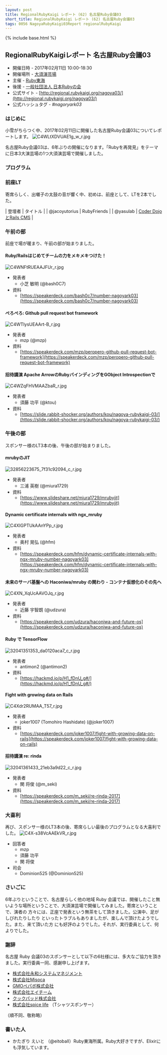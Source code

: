 ```yaml
---
layout: post
title: RegionalRubyKaigi レポート (62) 名古屋Ruby会議03
short_title: RegionalRubyKaigi レポート (62) 名古屋Ruby会議03
tags: 0056 NagoyaRubyKaigi03Report regionalRubyKaigi
---
```

{% include base.html %}


## RegionalRubyKaigiレポート 名古屋Ruby会議03

* 開催日時 - 2017年02月11日 10:00-18:30
* 開催場所 - [大須演芸場](http://www.osuengei.nagoya/)
* 主催 - [Ruby東海](https://rubytokai.doorkeeper.jp)
* 後援 - [一般社団法人 日本Rubyの会](http://ruby-no-kai.org/)
* 公式サイト - [http://regional.rubykaigi.org/nagoya03/](http://regional.rubykaigi.org/nagoya03/)
* 公式ハッシュタグ - _#nagoryark03_


### はじめに

小雪がちらつく中、2017年02月11日に開催した名古屋Ruby会議03についてレポートします。
![C4WLtXDVUAE1g_w_r.jpg]({{base}}{{site.baseurl}}/images/0056-NagoyaRubyKaigi03Report/C4WLtXDVUAE1g_w_r.jpg)

名古屋Ruby会議03は、6年ぶりの開催になります。「Rubyを再発見」をテーマに日本3大演芸場の1つ大須演芸場で開催しました。

### プログラム

### 前座LT

寄席らしく、出囃子の太鼓の音が響く中、初めは、前座として、LTを2本でした。

|  登壇者 |  タイトル |
|  @jacoyutorius |  RubyFriends |
|  @yasulab |  [Coder DojoとRails CMS](https://speakerdeck.com/yasulab/coderdojo-to-rails-cms) |


### 午前の部

前座で場が暖まり、午前の部が始まりました。

#### Ruby/Railsはじめてチームの力をメキメキつけた！
![C4WNFtRUEAAJFUr_r.jpg]({{base}}{{site.baseurl}}/images/0056-NagoyaRubyKaigi03Report/C4WNFtRUEAAJFUr_r.jpg)

* 発表者
  * 小芝 敏明 (@bash0C7)
* 資料
  * [https://speakerdeck.com/bash0c7/number-nagoyark03](https://speakerdeck.com/bash0c7/number-nagoyark03)


#### ぺろぺろ: Github pull request bot framework
![C4WTlysUEAArt-B_r.jpg]({{base}}{{site.baseurl}}/images/0056-NagoyaRubyKaigi03Report/C4WTlysUEAArt-B_r.jpg)

* 発表者
  * mzp (@mzp)
* 資料
  * [https://speakerdeck.com/mzp/peropero-github-pull-request-bot-framework](https://speakerdeck.com/mzp/peropero-github-pull-request-bot-framework)


#### 招待講演 Apache ArrowのRubyバインディングをGObject Introspectionで
![C4WZqFHVMAAZbaR_r.jpg]({{base}}{{site.baseurl}}/images/0056-NagoyaRubyKaigi03Report/C4WZqFHVMAAZbaR_r.jpg)

* 発表者
  * 須藤 功平 (@ktou)
* 資料
  * [https://slide.rabbit-shocker.org/authors/kou/nagoya-rubykaigi-03/](https://slide.rabbit-shocker.org/authors/kou/nagoya-rubykaigi-03/)


### 午後の部

スポンサー様のLT3本の後、午後の部が始まりました。

#### mrubyのJIT
![32856223675_7f31c92094_c_r.jpg]({{base}}{{site.baseurl}}/images/0056-NagoyaRubyKaigi03Report/32856223675_7f31c92094_c_r.jpg)

* 発表者
  * 三浦 英樹 (@miura1729)
* 資料
  * [https://www.slideshare.net/miura1729/mrubyjit](https://www.slideshare.net/miura1729/mrubyjit)


#### Dynamic certificate internals with ngx_mruby
![C4XIGPTUkAAnYPp_r.jpg]({{base}}{{site.baseurl}}/images/0056-NagoyaRubyKaigi03Report/C4XIGPTUkAAnYPp_r.jpg)

* 発表者
  * 奥村 晃弘 (@hfm)
* 資料
  * [https://speakerdeck.com/hfm/dynamic-certificate-internals-with-ngx-mruby-number-nagoyark03](https://speakerdeck.com/hfm/dynamic-certificate-internals-with-ngx-mruby-number-nagoyark03)


#### 未来のサーバ基盤への Haconiwa/mruby の関わり - コンテナ仮想化のその先へ
![C4XN_XqUcAAVOJq_r.jpg]({{base}}{{site.baseurl}}/images/0056-NagoyaRubyKaigi03Report/C4XN_XqUcAAVOJq_r.jpg)

* 発表者
  * 近藤 宇智朗 (@udzura)
* 資料
  * [https://speakerdeck.com/udzura/haconiwa-and-future-os](https://speakerdeck.com/udzura/haconiwa-and-future-os)


#### Ruby で TensorFlow
![32041351353_da0120aca7_c_r.jpg]({{base}}{{site.baseurl}}/images/0056-NagoyaRubyKaigi03Report/32041351353_da0120aca7_c_r.jpg)

* 発表者
  * antimon2 (@antimon2)
* 資料
  * [https://hackmd.io/p/H1_fDnU_g#/](https://hackmd.io/p/H1_fDnU_g#/)


#### Fight with growing data on Rails
![C4Xdr2RUMAA_T57_r.jpg]({{base}}{{site.baseurl}}/images/0056-NagoyaRubyKaigi03Report/C4Xdr2RUMAA_T57_r.jpg)

* 発表者
  * joker1007 (Tomohiro Hashidate) (@joker1007)
* 資料
  * [https://speakerdeck.com/joker1007/fight-with-growing-data-on-rails](https://speakerdeck.com/joker1007/fight-with-growing-data-on-rails)


#### 招待講演 re: rinda
![32041361433_21eb3a9d22_c_r.jpg]({{base}}{{site.baseurl}}/images/0056-NagoyaRubyKaigi03Report/32041361433_21eb3a9d22_c_r.jpg)

* 発表者
  * 関 将俊 (@m_seki)
* 資料
  * [https://speakerdeck.com/m_seki/re-rinda-2017](https://speakerdeck.com/m_seki/re-rinda-2017)


### 大喜利

再び、スポンサー様のLT3本の後、寄席らしい最後のプログラムとなる大喜利でした。
![C4X-s38VcAAEkVR_r.jpg]({{base}}{{site.baseurl}}/images/0056-NagoyaRubyKaigi03Report/C4X-s38VcAAEkVR_r.jpg)

* 回答者
  * mzp
  * 須藤 功平
  * 関 将俊
* 司会
  * Dominion525 (@Dominion525)


### さいごに

6年ぶりということで、名古屋らしく他の地域 Ruby 会議では、開催したこと無いような場所ということで、大須演芸場で開催してみました。寄席ということで、演者の
方々には、正座で発表という無茶をして頂きました。公演中、足がしびれたりしたり
といったトラブルもありましたが、楽しんで頂けたようでした。また、来て頂いた方
にも好評のようでした。それが、実行委員として、何よりでした。

### 謝辞

名古屋 Ruby 会議03のスポンサーとして以下の6社様には、多大なご協力を頂きました。実行委員一同、感謝申し上げます。

* [株式会社永和システムマネジメント](http://agile.esm.co.jp/)
* [株式会社Misoca](https://www.misoca.jp/)
* [GMOペパボ株式会社](https://pepabo.com/)
* [株式会社エイチーム](http://www.a-tm.co.jp/)
* [クックパッド株式会社](https://cookpad.com/)
* [株式会社spice life](http://spicelife.jp/) （Tシャツスポンサー）


（順不同、敬称略）

### 書いた人

* かたぎり えいと （@eitoball）Ruby東海所属。Ruby大好きですが、Elixirにも浮気しています。



